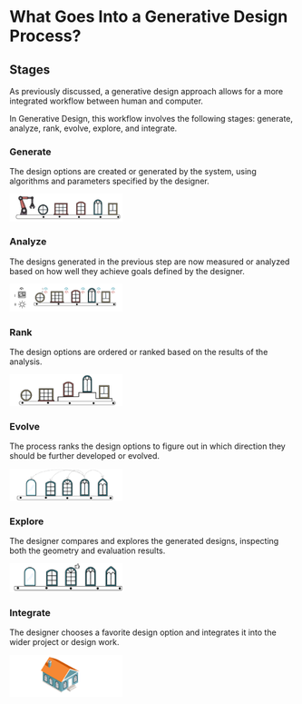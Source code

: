 # What Goes Into a Generative Design Process?

## Stages

As previously discussed, a generative design approach allows for a more integrated workflow between human and computer. 

In Generative Design, this workflow involves the following stages: generate, analyze, rank, evolve, explore, and integrate.

### Generate

The design options are created or generated by the system, using algorithms and parameters specified by the designer.

<img src="../../../assets/intro/stages1.png" style="width:200px;"/>

### Analyze

The designs generated in the previous step are now measured or analyzed based on how well they achieve goals defined by the designer.

<img src="../../../assets/intro/stages2.png" style="width:200px;"/>

### Rank

The design options are ordered or ranked based on the results of the analysis.

<img src="../../../assets/intro/stages3.png" style="width:200px;"/>

### Evolve

The process ranks the design options to figure out in which direction they should be further developed or evolved.

<img src="../../../assets/intro/stages4.png" style="width:200px;"/>

### Explore

The designer compares and explores the generated designs, inspecting both the geometry and evaluation results.

<img src="../../../assets/intro/stages5.png" style="width:200px;"/>

### Integrate

The designer chooses a favorite design option and integrates it into the wider project or design work.

<img src="../../../assets/intro/stages6.png" style="width:200px;"/>

